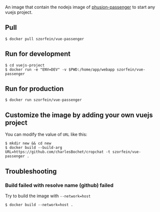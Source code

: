 An image that contain the nodejs image of [phusion-passenger](https://github.com/phusion/passenger-docker) to start any vuejs project. 

## Pull

    $ docker pull szorfein/vue-passenger

## Run for development

    $ cd vuejs-project
    $ docker run -e "ENV=DEV" -v $PWD:/home/app/webapp szorfein/vue-passenger

## Run for production

    $ docker run szorfein/vue-passenger

## Customize the image by adding your own vuejs project
You can modify the value of `URL` like this:

    $ mkdir new && cd new
    $ docker build --build-arg URL=https://github.com/charlesBochet/cropchat -t szorfein/vue-passenger .

## Troubleshooting

### Build failed with resolve name (github) failed
Try to build the image with `--network=host`

    $ docker build --network=host .

